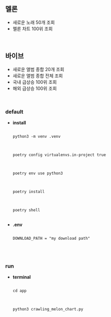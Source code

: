 ## 멜론
- 새로운 노래 50개 조회
- 멜론 차트 100위 조회

</br>

## 바이브
- 새로운 앨범 종합 20개 조회
- 새로운 앨범 종합 전체 조회
- 국내 급상승 100위 조회
- 해외 급상승 100위 조회

</br>

### default
- **install**

  <pre>
  <code>
  python3 -m venv .venv  
  </code>
  </pre>

  <pre>
  <code>
  poetry config virtualenvs.in-project true
  </code>
  </pre>

  <pre>
  <code>
  poetry env use python3
  </code>
  </pre>

  <pre>
  <code>
  poetry install
  </code>
  </pre>

  <pre>
  <code>
  poetry shell
  </code>
  </pre>

- **.env**

  <pre>
  <code>
  DOWNLOAD_PATH = "my download path"
  </code>
  </pre>

</br>

### run
- **terminal**

  <pre>
  <code>
  cd app
  </code>
  </pre>

  <pre>
  <code>
  python3 crawling_melon_chart.py
  </code>
  </pre>
